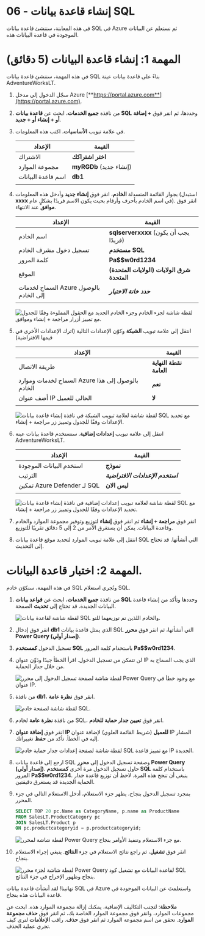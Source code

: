 ﻿---
wts:
   title: '06 - إنشاء قاعدة بيانات SQL (5 دقائق)'
   module: 'الوحدة 02 - خدمات Azure الأساسية (أحمال العمل)'
---

# 06 - إنشاء قاعدة بيانات SQL

في هذه المعاينة، سننشئ قاعدة بيانات SQL في Azure ثم نستعلم عن البيانات الموجودة في قاعدة البيانات هذه.

# المهمة 1: إنشاء قاعدة البيانات (5 دقائق)

في هذه المهمة، سننشئ قاعدة بيانات SQL بناءً على قاعدة بيانات عينة AdventureWorksLT. 

1. سجّل الدخول إلى مدخل Azure [**https://portal.azure.com**](https://portal.azure.com).

2. من نافذة **جميع الخدمات**، ابحث عن **قاعدة بيانات SQL** وحددها، ثم انقر فوق **+ إضافة أو + إنشاء أو + جديد**. 

3. في علامة تبويب **الأساسيات**، اكتب هذه المعلومات.  

    | الإعداد | القيمة | 
    | --- | --- |
    | الاشتراك | **اختر اشتراكك** |
    | مجموعة الموارد | **myRGDb** (إنشاء جديد) |
    | اسم قاعدة البيانات| **db1** | 
    | | |

3. بجوار القائمة المنسدلة **الخادم**، انقر فوق **إنشاء جديد** وأدخل هذه المعلومات (استبدل **xxxx** في اسم الخادم بأحرف وأرقام بحيث يكون الاسم فريدًا بشكلٍ عام). انقر فوق **موافق** عند الانتهاء.

    | الإعداد | القيمة | 
    | --- | --- |
    | اسم الخادم | **sqlserverxxxx** (يجب أن يكون فريدًا) | 
    | تسجيل دخول مشرف الخادم | **مستخدم SQL** |
    | كلمة المرور | **Pa$$w0rd1234** |
    | الموقع | **(الولايات المتحدة) شرق الولايات المتحدة** |
    | السماح لخدمات Azure بالوصول إلى الخادم| ***حدد خانة الاختيار*** |
    | | |

   ![لقطة شاشة لجزء الخادم وجزء الخادم الجديد مع الحقول المملوءة وفقًا للجدول مع تمييز أزرار مراجعة + إنشاء وموافق.](../images/0501.png)

4. انتقل إلى علامة تبويب **الشبكة** وكوّن الإعدادات التالية (اترك الإعدادات الأخرى في قيمها الافتراضية) 

    | الإعداد | القيمة | 
    | --- | --- |
    | طريقة الاتصال | **نقطة النهاية العامة** |    
    | السماح لخدمات وموارد Azure بالوصول إلى هذا الخادم | **نعم** |
    | أضف عنوان IP الحالي للعميل | **لا** |
    | | |
    
   ![لقطة شاشة لعلامة تبويب الشبكة في نافذة إنشاء قاعدة بيانات SQL مع تحديد الإعدادات وفقًا للجدول وتمييز زر مراجعة + إنشاء.](../images/0501b.png)

5. انتقل إلى علامة تبويب **إعدادات إضافية**. سنستخدم قاعدة بيانات عينة AdventureWorksLT.

    | الإعداد | القيمة | 
    | --- | --- |
    | استخدم البيانات الموجودة | **نموذج** |
    | الترتيب | ***استخدم الإعدادات الافتراضية*** |
    | تمكين Azure Defender لـ SQL | **ليس الان** |
    | | |

    ![لقطة شاشة لعلامة تبويب إعدادات إضافية في نافذة إنشاء قاعدة بيانات SQL مع تحديد الإعدادات وفقًا للجدول وتمييز زر مراجعة + إنشاء.](../images/0501c.png)

6. انقر فوق **مراجعة + إنشاء** ثم انقر فوق **إنشاء** لتوزيع وتوفير مجموعة الموارد والخادم وقاعدة البيانات. يمكن أن يستغرق الأمر من 2 إلى 5 دقائق تقريبًا للتوزيع.

7. انتقل إلى علامة تبويب الموارد لتحديد موقع قاعدة بيانات SQL التي أنشأتها. قد تحتاج إلى التحديث.

# المهمة 2: اختبار قاعدة البيانات.

في هذه المهمة، سنكوّن خادم SQL ونُجري استعلام SQL. 

1. من نافذة **جميع الخدمات**، ابحث عن **قواعد بيانات SQL** وحددها وتأكد من إنشاء قاعدة البيانات الجديدة. قد تحتاج إلى **تحديث** الصفحة.

    ![لقطة شاشة لقاعدة بيانات SQL والخادم اللذين تم توزيعهما للتو.](../images/0502.png)

2. انقر فوق إدخال **db1** الذي يمثل قاعدة بيانات SQL التي أنشأتها، ثم انقر فوق **محرر Power Query (إصدار أولي)**.

3. تسجيل الدخول **كمستخدم SQL** باستخدام كلمة المرور **Pa$$w0rd1234**.

4. لن تتمكن من تسجيل الدخول. اقرأ الخطأ جيدًا ودَوِّن عنوان IP الذي يجب السماح به من خلال جدار الحماية. 

    ![لقطة شاشة لصفحة تسجيل الدخول إلى محرر Power Query مع وجود خطأ في عنوان IP.](../images/0503.png)

5. من نافذة **db1**، انقر فوق **نظرة عامة**. 

    ![لقطة شاشة لصفحة خادم SQL.](../images/0504.png)

6. من نافذة **نظرة عامة** لخادم SQL، انقر فوق **تعيين جدار حماية للخادم**.

7. انقر فوق **إضافة عنوان IP للعميل** (شريط القائمة العلوي) لإضافة عنوان IP المشار إليه في الخطأ. تأكد من **حفظ** تغييراتك. 

    ![لقطة شاشة لصفحة إعدادات جدار حماية خادم SQL مع تمييز قاعدة IP الجديدة.](../images/0506.png)

8. ارجع إلى قاعدة بيانات SQL وصفحة تسجيل الدخول إلى **محرر Power Query (إصدار أولي)**. حاول تسجيل الدخول مرة أخرى **كمستخدم SQL** باستخدام كلمة المرور **Pa$$w0rd1234**. ينبغي أن تنجح هذه المرة. لاحظ أن توزيع قاعدة جدار الحماية الجديدة قد يستغرق دقيقتين. 

9. بمجرد تسجيل الدخول بنجاح، يظهر جزء الاستعلام، أدخل الاستعلام التالي في جزء المحرر.

    ```SQL
    SELECT TOP 20 pc.Name as CategoryName, p.name as ProductName
    FROM SalesLT.ProductCategory pc
    JOIN SalesLT.Product p
    ON pc.productcategoryid = p.productcategoryid;
    ```

    ![لقطة شاشة لمحرر Power Query مع جزء الاستعلام وتنفيذ الأوامر بنجاح.](../images/0507.png)

10. انقر فوق **تشغيل**، ثم راجع نتائج الاستعلام في جزء **النتائج**. ينبغي إجراء الاستعلام بنجاح.

    ![لقطة شاشة لجزء محرر Power Query لقاعدة البيانات مع تشغيل كود SQL بنجاح وظهور الإخراج في جزء النتائج.](../images/0508.png)

تهانينا! لقد أنشأتَ قاعدة بيانات SQL في Azure واستعلمتَ عن البيانات الموجودة في قاعدة البيانات هذه بنجاح.

**ملاحظة**: لتجنب التكاليف الإضافية، يمكنك إزالة مجموعة الموارد هذه. ابحث عن مجموعات الموارد، وانقر فوق مجموعة الموارد الخاصة بك، ثم انقر فوق **حذف مجموعة الموارد**. تحقق من اسم مجموعة الموارد ثم انقر فوق **حذف**. راقب **الإعلامات** لترى كيف تجري عملية الحذف.
